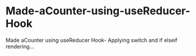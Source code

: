 # Made-aCounter-using-useReducer-Hook
Made aCounter using useReducer Hook- Applying switch and if elseif rendering...
